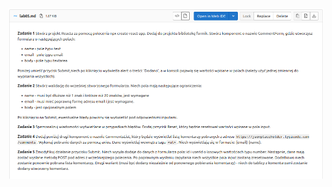 ![polecenie](https://raw.githubusercontent.com/klebiedzinski/frontend-development/main/lab05/src/Images/Screenshot%20from%202022-11-15%2013-16-18.png)
